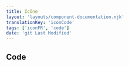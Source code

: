 ```yaml
---
title: Icône
layout: 'layouts/component-documentation.njk'
translationKey: 'iconCode'
tags: ['iconFR', 'code']
date: 'git Last Modified'
---
```


## Code
